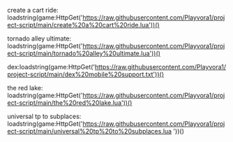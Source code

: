 create a cart ride: loadstring(game:HttpGet('https://raw.githubusercontent.com/Playvora1/project-script/main/create%20a%20cart%20ride.lua'))()







tornado alley ultimate: loadstring(game:HttpGet('https://raw.githubusercontent.com/Playvora1/project-script/main/tornado%20alley%20ultimate.lua'))()











dex:loadstring(game:HttpGet('https://raw.githubusercontent.com/Playvora1/project-script/main/dex%20mobile%20support.txt'))()




the red lake: loadstring(game:HttpGet('https://raw.githubusercontent.com/Playvora1/project-script/main/the%20red%20lake.lua'))()




universal tp to subplaces: loadstring(game:HttpGet('https://raw.githubusercontent.com/Playvora1/project-script/main/universal%20tp%20to%20subplaces.lua
'))()




